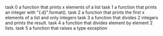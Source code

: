 task 0 a function that prints x elements of a list
task 1 a function that prints an integer with "{:d}".format().
task 2 a function that prints the first x elements of a list and only integers
task 3 a function that divides 2 integers and prints the result.
task 4 a function that divides element by element 2 lists.
task 5 a function that raises a type exception
